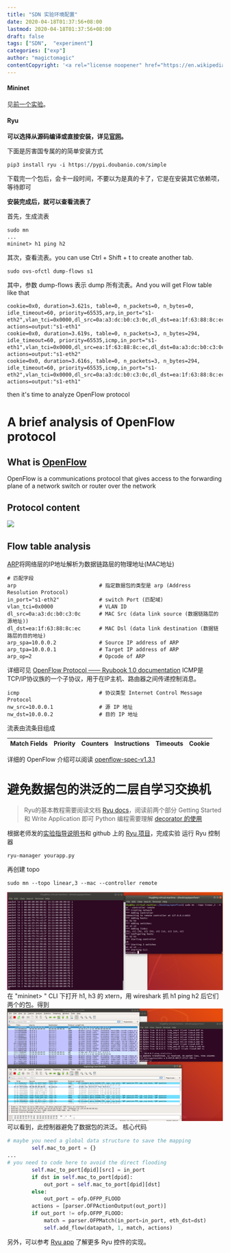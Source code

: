 ```yaml
---
title: "SDN 实验环境配置"
date: 2020-04-18T01:37:56+08:00
lastmod: 2020-04-18T01:37:56+08:00
draft: false
tags: ["SDN",  "experiment"]
categories: ["exp"]
author: "magictomagic"
contentCopyright: '<a rel="license noopener" href="https://en.wikipedia.org/wiki/Wikipedia:Text_of_Creative_Commons_Attribution-ShareAlike_3.0_Unported_License" target="_blank">Creative Commons Attribution-ShareAlike License</a>'
---
```


#### Mininet
见[前一个实验][2]。

#### Ryu
**可以选择从源码编译或直接安装，详见[官网][3]。**

下面是厉害国专属的的简单安装方式
```shell
pip3 install ryu -i https://pypi.doubanio.com/simple
```
下载完一个包后，会卡一段时间，不要以为是真的卡了，它是在安装其它依赖项，等待即可

**安装完成后，就可以查看流表了**

首先，生成流表
```shell
sudo mn
...
mininet> h1 ping h2
```
其次，查看流表。you can use Ctrl + Shift + t to create another tab.
```shell
sudo ovs-ofctl dump-flows s1
```
其中，参数 dump-flows 表示 dump 所有流表。And you will get Flow table like that
```shell
cookie=0x0, duration=3.621s, table=0, n_packets=0, n_bytes=0, idle_timeout=60, priority=65535,arp,in_port="s1-eth2",vlan_tci=0x0000,dl_src=0a:a3:dc:b0:c3:0c,dl_dst=ea:1f:63:88:8c:ec,arp_spa=10.0.0.2,arp_tpa=10.0.0.1,arp_op=2 actions=output:"s1-eth1"
cookie=0x0, duration=3.619s, table=0, n_packets=3, n_bytes=294, idle_timeout=60, priority=65535,icmp,in_port="s1-eth1",vlan_tci=0x0000,dl_src=ea:1f:63:88:8c:ec,dl_dst=0a:a3:dc:b0:c3:0c,nw_src=10.0.0.1,nw_dst=10.0.0.2,nw_tos=0,icmp_type=8,icmp_code=0 actions=output:"s1-eth2"
cookie=0x0, duration=3.616s, table=0, n_packets=3, n_bytes=294, idle_timeout=60, priority=65535,icmp,in_port="s1-eth2",vlan_tci=0x0000,dl_src=0a:a3:dc:b0:c3:0c,dl_dst=ea:1f:63:88:8c:ec,nw_src=10.0.0.2,nw_dst=10.0.0.1,nw_tos=0,icmp_type=0,icmp_code=0 actions=output:"s1-eth1"
```
then it's time to analyze OpenFlow protocol
# A brief analysis of OpenFlow protocol
## What is [OpenFlow][4]
OpenFlow is a communications protocol that gives access to the forwarding plane of a network switch or router over the network
## Protocol content
![](https://www.sdxcentral.com/wp-content/uploads/2013/08/manipulated-openflow-switch.jpg)
## Flow table analysis
[ARP][5]将网络层的IP地址解析为数据链路层的物理地址(MAC地址)
```shell
# 匹配字段
arp                           # 指定数据包的类型是 arp (Address Resolution Protocol)
in_port="s1-eth2"             # switch Port (匹配域)
vlan_tci=0x0000               # VLAN ID
dl_src=0a:a3:dc:b0:c3:0c      # MAC Src (data link source (数据链路层的源地址))
dl_dst=ea:1f:63:88:8c:ec      # MAC Dsl (data link destination (数据链路层的目的地址)
arp_spa=10.0.0.2              # Source IP address of ARP
arp_tpa=10.0.0.1              # Target IP address of ARP
arp_op=2                      # Opcode of ARP
```
详细可见 [OpenFlow Protocol —— Ryubook 1.0 documentation][6]
ICMP是TCP/IP协议族的一个子协议，用于在IP主机、路由器之间传递控制消息。
```shell
icmp                          # 协议类型 Internet Control Message Protocol
nw_src=10.0.0.1               # 源 IP 地址
nw_dst=10.0.0.2               # 目的 IP 地址
```
流表由流条目组成

| Match Fields | Priority | Counters | Instructions | Timeouts | Cookie |
|     ----     |   ----   |   ----   |     ----     |   ----   |  ----  |

详细的 OpenFlow 介绍可以阅读 [openflow-spec-v1.3.1][7]
# 避免数据包的洪泛的⼆层⾃学习交换机
>Ryu的基本教程需要阅读⽂档 [Ryu docs][9]，阅读前两个部分 Getting Started 和 Write Application 即可
Python 编程需要理解 [decorator 的使用][8]

根据老师发的[实验指导说明书][1]和 github 上的 [Ryu 项目][10]，完成实验
运行 Ryu 控制器
```shell
ryu-manager yourapp.py
```
再创建 topo
```shell
sudo mn --topo linear,3 --mac --controller remote
```
![](/img/Snipaste_2020-04-20_00-58-28.png)
在 "mininet> " CLI 下打开 h1, h3 的 xtern，用 wireshark 抓 h1 ping h2 后它们两个的包。得到
![](/img/Snipaste_2020-04-20_01-00-24.png)
可以看到，此控制器避免了数据包的洪泛。
核心代码
```Python
# maybe you need a global data structure to save the mapping
        self.mac_to_port = {}
...
# you need to code here to avoid the direct flooding
        self.mac_to_port[dpid][src] = in_port
        if dst in self.mac_to_port[dpid]:
            out_port = self.mac_to_port[dpid][dst]
        else:
            out_port = ofp.OFPP_FLOOD
        actions = [parser.OFPActionOutput(out_port)]
        if out_port != ofp.OFPP_FLOOD:
            match = parser.OFPMatch(in_port=in_port, eth_dst=dst)
            self.add_flow(datapath, 1, match, actions)
```
另外，可以参考 [Ryu app][11] 了解更多 Ryu 控件的实现。

[1]:/files/sdn-exp/exp-1.pdf
[2]:2020-03-30-SDN-mininet-fattree.md
[3]:https://ryu.readthedocs.io/en/latest/getting_started.html
[4]:https://en.wikipedia.org/wiki/OpenFlow
[5]:https://zh.wikipedia.org/wiki/%E5%9C%B0%E5%9D%80%E8%A7%A3%E6%9E%90%E5%8D%8F%E8%AE%AE
[6]:https://osrg.github.io/ryu-book/en/html/openflow_protocol.html
[7]:https://www.opennetworking.org/wp-content/uploads/2013/04/openflow-spec-v1.3.1.pdf
[8]:https://realpython.com/primer-on-python-decorators/#first-class-objects
[9]:https://ryu.readthedocs.io/en/latest/index.html
[10]:https://github.com/osrg/ryu/blob/master/ryu/app/example_switch_13.py
[11]:https://github.com/osrg/ryu/tree/master/ryu/app
